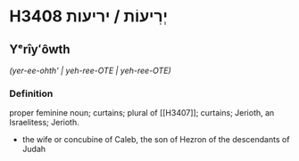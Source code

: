 # H3408 יְרִיעוֹת / יריעות

## Yᵉrîyʻôwth

_(yer-ee-ohth' | yeh-ree-OTE | yeh-ree-OTE)_

### Definition

proper feminine noun; curtains; plural of [[H3407]]; curtains; Jerioth, an Israelitess; Jerioth.

- the wife or concubine of Caleb, the son of Hezron of the descendants of Judah
